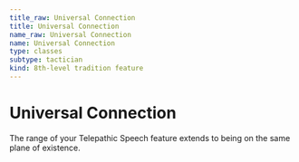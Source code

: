 ```yaml
---
title_raw: Universal Connection
title: Universal Connection
name_raw: Universal Connection
name: Universal Connection
type: classes
subtype: tactician
kind: 8th-level tradition feature
---
```


# Universal Connection

The range of your Telepathic Speech feature extends to being on the same plane of existence.

